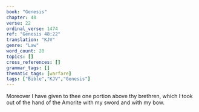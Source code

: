 ```yaml
---
book: "Genesis"
chapter: 48
verse: 22
ordinal_verse: 1474
ref: "Genesis 48:22"
translation: "KJV"
genre: "Law"
word_count: 28
topics: []
cross_references: []
grammar_tags: []
thematic_tags: [warfare]
tags: ["Bible","KJV","Genesis"]
---
```

Moreover I have given to thee one portion above thy brethren, which I took out of the hand of the Amorite with my sword and with my bow.
